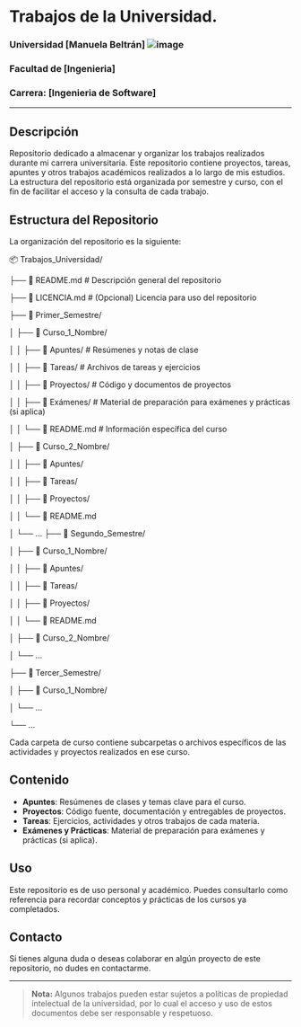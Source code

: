 # Trabajos de la Universidad.

### Universidad [Manuela Beltrán] ![image](https://github.com/user-attachments/assets/62df4efb-56bc-494b-8618-8e068b898324)

### Facultad de [Ingenieria]
### Carrera: [Ingenieria de Software]

---


## Descripción 

Repositorio dedicado a almacenar y organizar los trabajos realizados durante mi carrera universitaria.
Este repositorio contiene proyectos, tareas, apuntes y otros trabajos académicos realizados a lo largo de mis estudios. 
La estructura del repositorio está organizada por semestre y curso, con el fin de facilitar el acceso y la consulta de cada trabajo.

## Estructura del Repositorio

La organización del repositorio es la siguiente:

📦 Trabajos_Universidad/

├── 📜 README.md                 # Descripción general del repositorio

├── 📜 LICENCIA.md               # (Opcional) Licencia para uso del repositorio

├── 📂 Primer_Semestre/

│   ├── 📂 Curso_1_Nombre/

│   │   ├── 📂 Apuntes/          # Resúmenes y notas de clase

│   │   ├── 📂 Tareas/           # Archivos de tareas y ejercicios

│   │   ├── 📂 Proyectos/        # Código y documentos de proyectos

│   │   ├── 📂 Exámenes/         # Material de preparación para exámenes y prácticas (si aplica)

│   │   └── 📜 README.md         # Información específica del curso

│   ├── 📂 Curso_2_Nombre/

│   │   ├── 📂 Apuntes/

│   │   ├── 📂 Tareas/

│   │   ├── 📂 Proyectos/

│   │   └── 📜 README.md

│   └── ...
├── 📂 Segundo_Semestre/

│   ├── 📂 Curso_1_Nombre/

│   │   ├── 📂 Apuntes/

│   │   ├── 📂 Tareas/

│   │   ├── 📂 Proyectos/

│   │   └── 📜 README.md

│   ├── 📂 Curso_2_Nombre/

│   └── ...

├── 📂 Tercer_Semestre/

│   ├── 📂 Curso_1_Nombre/

│   └── ...

└── ...


Cada carpeta de curso contiene subcarpetas o archivos específicos de las actividades y proyectos realizados en ese curso. 

## Contenido

- **Apuntes**: Resúmenes de clases y temas clave para el curso.
- **Proyectos**: Código fuente, documentación y entregables de proyectos.
- **Tareas**: Ejercicios, actividades y otros trabajos de cada materia.
- **Exámenes y Prácticas**: Material de preparación para exámenes y prácticas (si aplica).

## Uso

Este repositorio es de uso personal y académico. Puedes consultarlo como referencia para recordar conceptos y prácticas de los cursos ya completados.

## Contacto

Si tienes alguna duda o deseas colaborar en algún proyecto de este repositorio, no dudes en contactarme.

---

> **Nota:** Algunos trabajos pueden estar sujetos a políticas de propiedad intelectual de la universidad, por lo cual el acceso y uso de estos documentos debe ser responsable y respetuoso.
